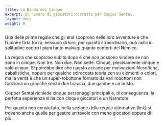```yaml
---
title: La Banda dei Cinque
excerpt: Il numero di giocatori corretto per Copper Sentai.
layout: docs
weight: 0
---
```

Una delle prime regole che gli eroi scoprono nelle loro avventure è che l’unione fa la forza; nessuno di loro, per quanto straordinario, può nulla in solitudine contro i piani tanto malvagi quanto contorti del Nemico. 


La regola che scoprono subito dopo è che non possono vincere se non sono in cinque. Non tre. Non due. Non sette. Cinque, precisamente cinque e solo cinque. Si potrebbe dire che questo accade per motivazioni filosofiche, cabalistiche, oppure per qualche sciroccata teoria zen su elementi o colori, ma la verità è che un super-robottone formato da vari robottoni non funziona un granché senza due braccia, due gambe e un busto.


Copper Sentai richiede cinque personaggi principali e, di conseguenza, la perfetta esperienza si ha con cinque giocatori e un Narratore. 

Per quanto non consigliato, nella sezione delle regole alternative \[link] si trovano anche quelle per gestire un tavolo con meno giocatori oppure di più.
